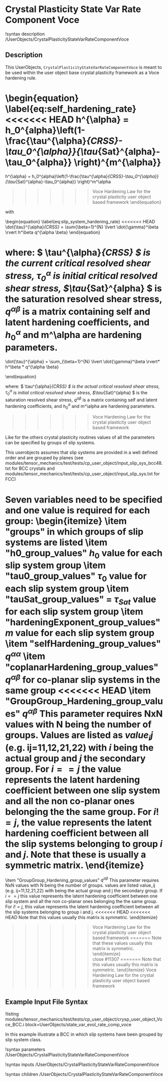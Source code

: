 # Crystal Plasticity State Var Rate Component Voce

!syntax description /UserObjects/CrystalPlasticityStateVarRateComponentVoce

## Description

This UserObjects, `CrystalPlasticityStateVarRateComponentVoce` is meant to be used within the user object base crystal plasticity framework as a Voce hardening rule.

\begin{equation}
\label{eq:self_hardening_rate}
<<<<<<< HEAD
h^{\alpha} = h_0^{alpha}\left(1-\frac{\tau^{\alpha}_{CRSS}-\tau_0^{\alpha}}{\tau_{Sat}^{alpha}-\tau_0^{alpha}} \right)^{m^{\alpha}}
=======

h^{\alpha} = h_0^{alpha}\left(1-\frac{\tau^{\alpha}_{CRSS}-\tau_0^{\alpha}}{\tau_{Sat}^{alpha}-\tau_0^{alpha}} \right)^m^\alpha

>>>>>>> Voce Hardening Law for the crystal plasticity user object based framework
\end{equation}

with

\begin{equation}
\label{eq:slip_system_hardening_rate}
<<<<<<< HEAD
\dot{\tau}^{\alpha}_{CRSS} = \sum_{\beta=1}^{N} \lvert \dot{\gamma}^\beta \rvert h^\beta q^{\alpha \beta}
\end{equation}


where: $ \tau^{\alpha}_{CRSS} $ is the current critical resolved shear stress, $\tau^{\alpha}_{0}$ is initial critical resolved shear stress, $\tau_{Sat}^{alpha} $ is the saturation resolved shear stress, $q^{\alpha \beta}$ is a matrix containing self and latent hardening coefficients, and $h_0^{\alpha}$ and m^\alpha are hardening parameters.
=======

\dot{\tau}^{\alpha} = \sum_{\beta=1}^{N} \lvert \dot{\gamma}^\beta \rvert* h^\beta * q^{\alpha \beta}

\end{equation}


where: $ \tau^{\alpha}_{CRSS} $ is the actual critical resolved shear stress, $\tau^{\alpha}_{0}$ is initial critical resolved shear stress, $\tau_{Sat}^{alpha} $ is the saturation resolved shear stress, $q^{\alpha \beta}$ is a matrix containing self and latent hardening coefficients, and $h_0^{\alpha}$ and m^\alpha are hardening parameters.
>>>>>>> Voce Hardening Law for the crystal plasticity user object based framework

Like for the others crystal plasticity routines values of all the parameters can be specified by groups of slip systems.

This userobjects assumes that slip systems are provided in a well defined order and are grouped by planes (see  modules/tensor_mechanics/test/tests/cp_user_object/input_slip_sys_bcc48.txt for BCC crystals and modules/tensor_mechanics/test/tests/cp_user_object/input_slip_sys.txt for FCC)

Seven variables need to be specified and one value is required for each group:
\begin{itemize}
\item "groups" in which groups of slip systems are listed
\item "h0_group_values" $h_0$ value for each slip system group
\item "tau0_group_values" $\tau_0$ value for each slip system group
\item "tauSat_group_values" = $\tau_{Sat}$ value for each slip system group
\item "hardeningExponent_group_values" $m$ value for each slip system group
\item "selfHardening_group_values" $q^{\alpha\alpha}$
\item "coplanarHardening_group_values" $q^{\alpha\beta}$ for co-planar slip systems in the same group
<<<<<<< HEAD
\item "GroupGroup_Hardening_group_values" $q^{\alpha\beta}$ This parameter requires NxN values with N being the number of groups. Values are listed as $value_ij$ (e.g. ij=11,12,21,22) with $i$ being the actual group and $j$ the secondary group.
For $i==j$ the value represents the latent hardening coefficient between one slip system and all the non co-planar ones belonging the the same group. For $i!=j$, the value represents the latent hardening coefficient between all the slip systems belonging to group $i$ and $j$.
Note that these is usually a symmetric matrix.
\end{itemize}  
=======
\item "GroupGroup_Hardening_group_values" $q^{\alpha\beta}$ This parameter requires NxN values with N being the number of groups. values are listed value_ij (e.g. ij=11,12,21,22) with being the actual group and j the secondary group.
If $i==j$ this value represents the latent hardening coefficient between one slip system and all the non co-planar ones belonging the the same group. For $i!=j$, this value represents the latent hardening coefficient between all the slip systems belonging to group i and j.
<<<<<<< HEAD
<<<<<<< HEAD
Note that this values usually this matrix is symmetric.
\end{itemize}
>>>>>>> Voce Hardening Law for the crystal plasticity user object based framework
=======
Note that these values usually this matrix is symmetric.
\end{itemize}  
>>>>>>> close #11307
=======
Note that this values usually this matrix is symmetric.
\end{itemize}
>>>>>>> Voce Hardening Law for the crystal plasticity user object based framework



## Example Input File Syntax

!listing modules/tensor_mechanics/test/tests/cp_user_object/crysp_user_object_Voce_BCC.i block=UserObjects/state_var_evol_rate_comp_voce

In this example illustrate a BCC in which slip systems have been grouped by slip system class.

!syntax parameters /UserObjects/CrystalPlasticityStateVarRateComponentVoce

!syntax inputs /UserObjects/CrystalPlasticityStateVarRateComponentVoce

!syntax children /UserObjects/CrystalPlasticityStateVarRateComponentVoce
